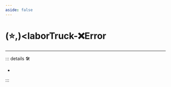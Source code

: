 ```yaml
---
aside: false
---
```

# (⭐,)<laborTruck</labor>-❌<error>Error</error>

---

<!-- =================================================== -->
<!-- =================================================== -->
<!-- =================================================== -->
<!-- =================================================== -->
<!-- =================================================== -->
::: details 🛠

-

:::
